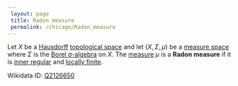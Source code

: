 ```yaml
---
 layout: page
 title: Radon measure
 permalink: /chicago/Radon_measure
---
```

Let $X$ be a [Hausdorff](https://defsmath.github.io/DefsMath/Hausdorff) [topological space](https://defsmath.github.io/DefsMath/topological_space) and let $(X, \Sigma, \mu)$ be a [measure space](https://defsmath.github.io/DefsMath/measure_space) where $\Sigma$ is the [Borel σ-algebra](https://defsmath.github.io/DefsMath/Borel_σ-algebra) on $X$. The [measure](https://defsmath.github.io/DefsMath/measure_space) $\mu$ is a **Radon measure** if it is [inner regular](https://defsmath.github.io/DefsMath/inner_regular) and [locally finite](https://defsmath.github.io/DefsMath/locally_finite_measure).

Wikidata ID: [Q2126650](https://www.wikidata.org/wiki/Q2126650)